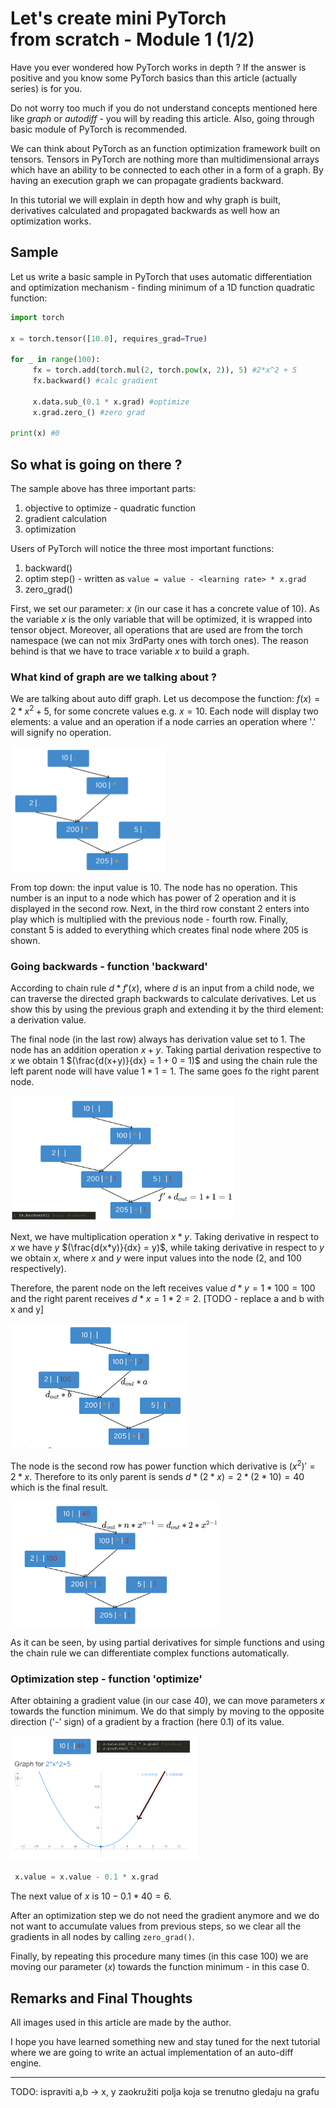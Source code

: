 # Let's create mini PyTorch from scratch - Module 1 (1/2)

Have you ever wondered how PyTorch works in depth ? If the answer is positive and you know some PyTorch basics than this article (actually series) is for you.

Do not worry too much if you do not understand concepts mentioned here like *graph* or *autodiff* - you will by reading this article. Also, going through basic module of PyTorch is recommended.

We can think about PyTorch as an function optimization framework built on tensors. Tensors in PyTorch are nothing more than multidimensional arrays which have an ability to be connected to each other in a form of a graph. By having an execution graph we can propagate gradients backward.

In this tutorial we will explain in depth how and why graph is built, derivatives calculated and propagated backwards as well how an optimization works.

## Sample

Let us write a basic sample in PyTorch that uses automatic differentiation and optimization mechanism - finding minimum of a 1D function quadratic function:

```python
import torch

x = torch.tensor([10.0], requires_grad=True)

for _ in range(100):
     fx = torch.add(torch.mul(2, torch.pow(x, 2)), 5) #2*x^2 + 5
     fx.backward() #calc gradient

     x.data.sub_(0.1 * x.grad) #optimize
     x.grad.zero_() #zero grad
     
print(x) #0
```

## So what is going on there ?

The sample above has three important parts:
1) objective to optimize - quadratic function
2) gradient calculation
3) optimization

Users of PyTorch will notice the three most important functions: 
1) backward()
2) optim step() - written as ```value = value - <learning rate> * x.grad```
3) zero_grad()

First, we set our parameter: $x$ (in our case it has a concrete value of 10).
As the variable $x$ is the only variable that will be optimized, it is wrapped into tensor object. 
Moreover, all operations that are used are from the torch namespace (we can not mix 3rdParty ones with torch ones). The reason behind is that we have to trace variable $x$ to build a graph. 

### What kind of graph are we talking about ?

We are talking  about auto diff graph. 
Let us decompose the function: $f(x) = 2 * x^2 + 5$, for some concrete values e.g. $x = 10$. Each node will display two elements: a value and an operation if a node carries an operation where '.' will signify no operation.

<img src="README/graph1D.png" height="200" alt="Graph for the 1D quadratic function in the sample"/>

From top down: the input value is 10. The node has no operation. This number is an input to a node which has power of 2 operation and it is displayed in the second row.
Next, in the third row constant 2 enters into play which is multiplied with the previous node - fourth row. Finally, constant 5 is added to everything which creates final node where 205 is shown.

### Going backwards - function 'backward'

According to chain rule $d * f'(x)$, where $d$ is an input from a child node, we can traverse the directed graph backwards to calculate derivatives. Let us show this by using the previous graph and extending it by the third element: a derivation value.


The final node (in the last row) always has derivation value set to 1. The node has an addition operation $x+y$.
Taking partial derivation respective to $x$ we obtain 1 $(\frac{d(x+y)}{dx} = 1 + 0 = 1)$ and using the chain rule the left parent node will have value $1 * 1 = 1$. The same goes fo the right parent node.

<img src="README/graph1D-back-0.png" height="200" alt="Graph for the 1D quadratic function in the sample - backward step 0"/>

Next, we have multiplication operation $x*y$. Taking derivative in respect to $x$ we have $y$ $(\frac{d(x*y)}{dx} = y)$, while taking derivative in respect to $y$ we obtain $x$, where $x$ and $y$ were input values into the node (2, and 100 respectively). 

Therefore, the parent node on the left receives value $d * y = 1 * 100 = 100$ and the right parent receives $d * x = 1 * 2 = 2$. [TODO - replace a and b with x and y]

<img src="README/graph1D-back-1.png" height="200" alt="Graph for the 1D quadratic function in the sample - backward step 1"/>

The node is the second row has power function which derivative is $(x^2)' = 2 * x$. Therefore to its only parent is sends $d * (2 * x) = 2 * (2 * 10) = 40$ which is the final result.

<img src="README/graph1D-back-2.png" height="200" alt="Graph for the 1D quadratic function in the sample - backward step 2"/>

As it can be seen, by using partial derivatives for simple functions and using the chain rule we can differentiate complex functions automatically.


### Optimization step - function 'optimize'

After obtaining a gradient value (in our case 40), we can move parameters $x$ towards the function minimum. We do that simply by moving to the opposite direction ('-' sign) of a gradient by a fraction (here 0.1) of its value. 

<img src="README/optimization.png" height="200" alt="Optimization of the 1D quadratic function in the sample"/>

```python
 x.value = x.value - 0.1 * x.grad
```

The next value of $x$ is $10 - 0.1 * 40 = 6$. 

After an optimization step we do not need the gradient anymore and we do not want to accumulate values from previous steps, so we clear all the gradients in all nodes by calling ```zero_grad()```.

Finally, by repeating this procedure many times (in this case 100) we are moving our parameter ($x$) towards the function minimum - in this case 0.


## Remarks and Final Thoughts
All images used in this article are made by the author. 

I hope you have learned something new and stay tuned for the next tutorial where we are going to write an actual implementation of an auto-diff engine.

---
TODO: ispraviti a,b -> x, y
zaokružiti polja koja se trenutno gledaju na grafu